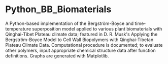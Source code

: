# Python_BB_Biomaterials
A Python-based implementation of the Bergström-Boyce and time-temperature superposition model applied to various plant biomaterials with Qinghai-Tibet Plateau climate data; featured in D. R. Musk's Applying the Bergström-Boyce Model to Cell Wall Biopolymers with Qinghai-Tibetan Plateau Climate Data. Computational procedure is documented; to evaluate other polymers, input appropriate chemical structure data after function definitions. Graphs are generated with Matplotlib.
